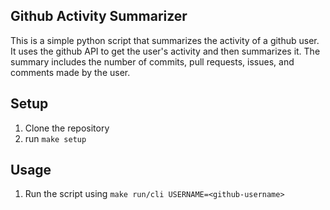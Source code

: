 ## Github Activity Summarizer

This is a simple python script that summarizes the activity of a github user. It uses the github API to get the user's activity and then summarizes it. The summary includes the number of commits, pull requests, issues, and comments made by the user. 

## Setup

1. Clone the repository
2. run `make setup`

## Usage

1. Run the script using `make run/cli USERNAME=<github-username>`